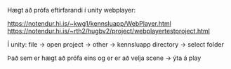 Hægt að prófa eftirfarandi í unity webplayer:

https://notendur.hi.is/~kwg1/kennsluapp/WebPlayer.html
https://notendur.hi.is/~rth2/hugbv2/project/webplayertestproject.html

Í unity:
file -> open project -> other -> kennsluapp directory -> select folder

Það sem er hægt að prófa eins og er er að velja scene -> ýta á play

